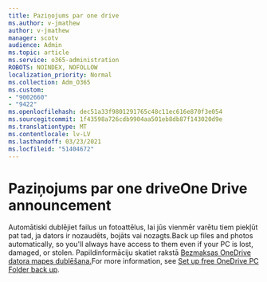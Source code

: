 ```yaml
---
title: Paziņojums par one drive
ms.author: v-jmathew
author: v-jmathew
manager: scotv
audience: Admin
ms.topic: article
ms.service: o365-administration
ROBOTS: NOINDEX, NOFOLLOW
localization_priority: Normal
ms.collection: Adm_O365
ms.custom:
- "9002660"
- "9422"
ms.openlocfilehash: dec51a33f9801291765c48c11ec616e870f3e054
ms.sourcegitcommit: 1f43598a726cdb9904aa501eb8db87f143020d9e
ms.translationtype: MT
ms.contentlocale: lv-LV
ms.lasthandoff: 03/23/2021
ms.locfileid: "51404672"
---
```

# <a name="one-drive-announcement"></a><span data-ttu-id="968b3-102">Paziņojums par one drive</span><span class="sxs-lookup"><span data-stu-id="968b3-102">One Drive announcement</span></span>

<span data-ttu-id="968b3-103">Automātiski dublējiet failus un fotoattēlus, lai jūs vienmēr varētu tiem piekļūt pat tad, ja dators ir nozaudēts, bojāts vai nozagts.</span><span class="sxs-lookup"><span data-stu-id="968b3-103">Back up files and photos automatically, so you'll always have access to them even if your PC is lost, damaged, or stolen.</span></span> <span data-ttu-id="968b3-104">Papildinformāciju skatiet rakstā [Bezmaksas OneDrive datora mapes dublēšana.](https://www.microsoft.com/microsoft-365/onedrive/pc-cloud-backup)</span><span class="sxs-lookup"><span data-stu-id="968b3-104">For more information, see [Set up free OneDrive PC Folder back up](https://www.microsoft.com/microsoft-365/onedrive/pc-cloud-backup).</span></span>
